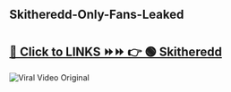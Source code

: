 
 ## Skitheredd-Only-Fans-Leaked

# <h2><a href="https://clipsfans.com/Skitheredd&ref=git">🔗 Click to LINKS ⏩⏩ 👉 🟢 Skitheredd </a></h2>

<a href="https://clipsfans.com/Skitheredd&ref=git" rel="nofollow" data-target="animated-image.originalLink"><img src="https://i.ibb.co.com/xMMVF88/686577567.gif" alt="Viral Video Original" style="max-width: 100%; display: inline-block;" data-target="animated-image.originalImage"></a>
